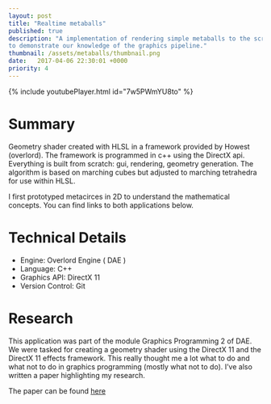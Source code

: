 ```yaml
---
layout: post
title: "Realtime metaballs"
published: true 
description: "A implementation of rendering simple metaballs to the screen using a 3D framework provided by Howest (DAE). This in order 
to demonstrate our knowledge of the graphics pipeline."
thumbnail: /assets/metaballs/thumbnail.png
date:   2017-04-06 22:30:01 +0000
priority: 4
---
```


{% include youtubePlayer.html id="7w5PWmYU8to" %}

# Summary
Geometry shader created with HLSL in a framework provided by Howest (overlord). The framework is programmed in
c++ using the DirectX api. Everything is built from scratch: gui, rendering, geometry generation. The
algorithm is based on marching cubes but adjusted to marching tetrahedra for use within HLSL.

I first prototyped metacirces in 2D to understand the mathematical concepts. You can find links to both applications below.


# Technical Details
- Engine: Overlord Engine ( DAE )
- Language: C++
- Graphics API: DirectX 11
- Version Control: Git

# Research

This application was part of the module Graphics Programming 2 of DAE. 
We were tasked for creating a geometry shader using 
the DirectX 11 and the DirectX 11 effects framework. 
This really thought me a lot what to do and 
what not to do in graphics programming (mostly what not to do).
I’ve also written a paper highlighting my research.

The paper can be found [here](http://jonathansteyfkens.com/releases/Papers/2DAE1_Steyfkens_Jonathan_GP2Exam_Paper.pdf)